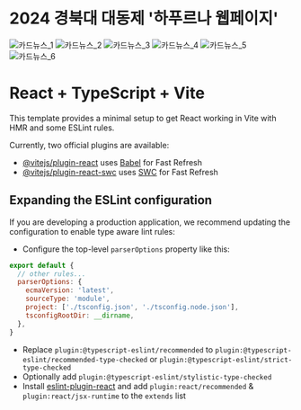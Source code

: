 # 2024 경북대 대동제 '하푸르나 웹페이지'
![카드뉴스_1](https://github.com/LikeLion-KNU/knufest-frontend/assets/80188977/471dd2c9-a476-42dd-a3ad-bc79fd62976f)
![카드뉴스_2](https://github.com/LikeLion-KNU/knufest-frontend/assets/80188977/016a9f21-0913-4fed-b418-fc69edb29f50)
![카드뉴스_3](https://github.com/LikeLion-KNU/knufest-frontend/assets/80188977/d7b444ce-1593-4e20-a4cf-5f423919943d)
![카드뉴스_4](https://github.com/LikeLion-KNU/knufest-frontend/assets/80188977/3e17f361-b63a-46aa-9c51-2812d8009bf4)
![카드뉴스_5](https://github.com/LikeLion-KNU/knufest-frontend/assets/80188977/2b25f3b3-d9f9-40f8-9c43-480ede42985d)
![카드뉴스_6](https://github.com/LikeLion-KNU/knufest-frontend/assets/80188977/d013e896-3390-4de8-bf02-25d9fb66e805)




# React + TypeScript + Vite

This template provides a minimal setup to get React working in Vite with HMR and some ESLint rules.

Currently, two official plugins are available:

- [@vitejs/plugin-react](https://github.com/vitejs/vite-plugin-react/blob/main/packages/plugin-react/README.md) uses [Babel](https://babeljs.io/) for Fast Refresh
- [@vitejs/plugin-react-swc](https://github.com/vitejs/vite-plugin-react-swc) uses [SWC](https://swc.rs/) for Fast Refresh

## Expanding the ESLint configuration

If you are developing a production application, we recommend updating the configuration to enable type aware lint rules:

- Configure the top-level `parserOptions` property like this:

```js
export default {
  // other rules...
  parserOptions: {
    ecmaVersion: 'latest',
    sourceType: 'module',
    project: ['./tsconfig.json', './tsconfig.node.json'],
    tsconfigRootDir: __dirname,
  },
}
```

- Replace `plugin:@typescript-eslint/recommended` to `plugin:@typescript-eslint/recommended-type-checked` or `plugin:@typescript-eslint/strict-type-checked`
- Optionally add `plugin:@typescript-eslint/stylistic-type-checked`
- Install [eslint-plugin-react](https://github.com/jsx-eslint/eslint-plugin-react) and add `plugin:react/recommended` & `plugin:react/jsx-runtime` to the `extends` list
